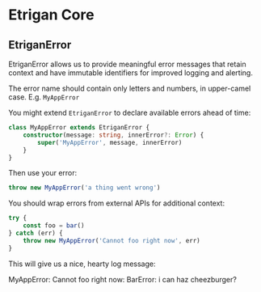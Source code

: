 # Etrigan Core

## EtriganError

EtriganError allows us to provide meaningful error messages that retain context and have
immutable identifiers for improved logging and alerting.

The error name should contain only letters and numbers, in upper-camel case.
E.g. `MyAppError`

You might extend `EtriganError` to declare available errors ahead of time:

```ts
class MyAppError extends EtriganError {
    constructor(message: string, innerError?: Error) {
        super('MyAppError', message, innerError)
    }
}
```

Then use your error:

```ts
throw new MyAppError('a thing went wrong')
```

You should wrap errors from external APIs for additional context:

```ts
try {
    const foo = bar()
} catch (err) {
    throw new MyAppError('Cannot foo right now', err)
}
```

This will give us a nice, hearty log message:

MyAppError: Cannot foo right now: BarError: i can haz cheezburger?
